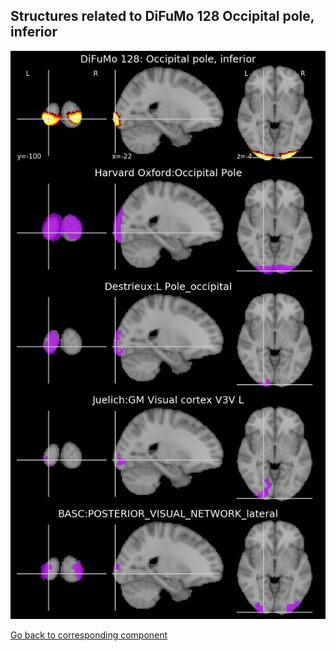 


## Structures related to DiFuMo 128 Occipital pole, inferior

![116](116.jpg "Structures related to DiFuMo 128 Occipital pole, inferior")

[Go back to corresponding component](https://parietal-inria.github.io/DiFuMo/128/html/116.html)